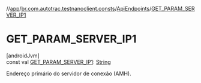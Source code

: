 //[app](../../../index.md)/[br.com.autotrac.testnanoclient.consts](../index.md)/[ApiEndpoints](index.md)/[GET_PARAM_SERVER_IP1](-g-e-t_-p-a-r-a-m_-s-e-r-v-e-r_-i-p1.md)

# GET_PARAM_SERVER_IP1

[androidJvm]\
const val [GET_PARAM_SERVER_IP1](-g-e-t_-p-a-r-a-m_-s-e-r-v-e-r_-i-p1.md): [String](https://kotlinlang.org/api/latest/jvm/stdlib/kotlin/-string/index.html)

Endereço primário do servidor de conexão (AMH).
